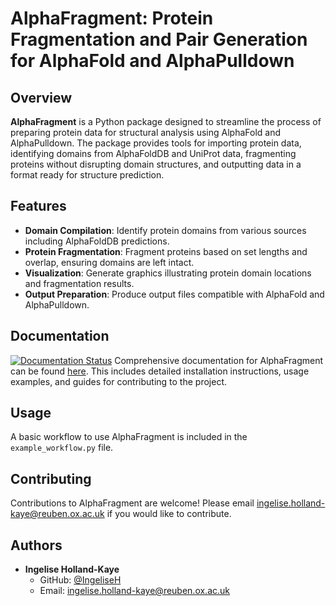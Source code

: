 # AlphaFragment: Protein Fragmentation and Pair Generation for AlphaFold and AlphaPulldown

## Overview
**AlphaFragment** is a Python package designed to streamline the process of preparing protein data for structural analysis using AlphaFold and AlphaPulldown. The package provides tools for importing protein data, identifying domains from AlphaFoldDB and UniProt data, fragmenting proteins without disrupting domain structures, and outputting data in a format ready for structure prediction.

## Features
- **Domain Compilation**: Identify protein domains from various sources including AlphaFoldDB predictions.
- **Protein Fragmentation**: Fragment proteins based on set lengths and overlap, ensuring domains are left intact.
- **Visualization**: Generate graphics illustrating protein domain locations and fragmentation results.
- **Output Preparation**: Produce output files compatible with AlphaFold and AlphaPulldown.

## Documentation
[![Documentation Status](https://beta.readthedocs.org/projects/colabfold-input-preparation/badge/?version=v1.0.2)](https://colabfold-input-preparation.readthedocs.io/en/v1.0.3/)
Comprehensive documentation for AlphaFragment can be found [here](https://colabfold-input-preparation.readthedocs.io/en/v1.0.3/). This includes detailed installation instructions, usage examples, and guides for contributing to the project.

## Usage
A basic workflow to use AlphaFragment is included in the `example_workflow.py` file.

## Contributing
Contributions to AlphaFragment are welcome! Please email [ingelise.holland-kaye@reuben.ox.ac.uk](mailto:ingelise.holland-kaye@reuben.ox.ac.uk) if you would like to contribute.

## Authors
- **Ingelise Holland-Kaye**
  - GitHub: [@IngeliseH](https://github.com/IngeliseH)
  - Email: [ingelise.holland-kaye@reuben.ox.ac.uk](mailto:ingelise.holland-kaye@reuben.ox.ac.uk)
